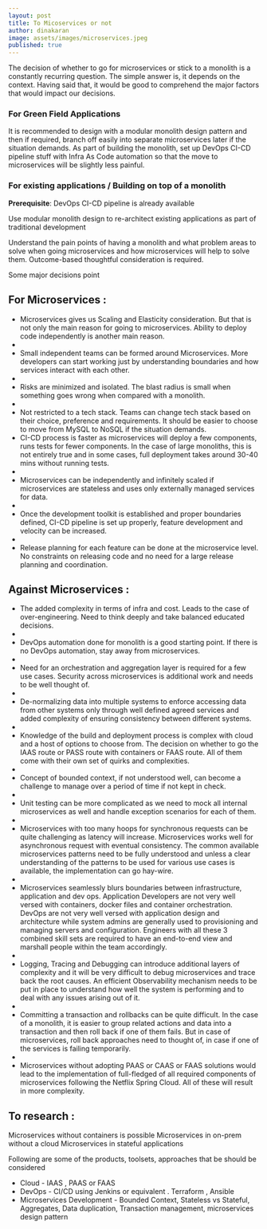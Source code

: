 ```yaml
---
layout: post
title: To Micoservices or not
author: dinakaran
image: assets/images/microservices.jpeg
published: true
---
```


The decision of whether to go for microservices or stick to a monolith is a constantly recurring question. The simple answer is, it depends on the context. Having said that, it would be good to comprehend the major factors that would impact our decisions. 

### For Green Field Applications

It is recommended to design with a modular monolith design pattern and then if required, branch off easily into separate microservices later if the situation demands. As part of building the monolith, set up  DevOps CI-CD pipeline stuff with Infra As Code automation so that the move to microservices will be slightly less painful.


### For existing applications / Building on top of a monolith

**Prerequisite**: DevOps CI-CD pipeline is already available

Use modular monolith design to re-architect existing applications as part of traditional development 

Understand the pain points of having a monolith and what problem areas to solve when going microservices and how microservices will help to solve them. Outcome-based thoughtful consideration is required.

Some major decisions point 

## For Microservices :

- Microservices gives us Scaling and Elasticity consideration. But that is not only the main reason for going to microservices. Ability to deploy code independently is another main reason. 
- 
- Small independent teams can be formed around Microservices. More developers can start working just by understanding boundaries and how services interact with each other. 
- 
- Risks are minimized and isolated. The blast radius is small when something goes wrong when compared with a monolith.
- 
- Not restricted to a tech stack. Teams can change tech stack based on their choice, preference and requirements. It should be easier to choose to move from MySQL to NoSQL if the situation demands. 
- CI-CD process is faster as microservices will deploy a few components, runs tests for fewer components. In the case of large monoliths, this is not entirely true and in some cases, full deployment takes around 30-40 mins without running tests. 
-  
- Microservices can be independently and infinitely scaled if microservices are stateless and uses only externally managed services for data.  
- 
- Once the development toolkit is established and proper boundaries defined, CI-CD pipeline is set up properly, feature development and velocity can be increased. 
- 
- Release planning for each feature can be done at the microservice level. No constraints on releasing code and no need for a large release planning and coordination.


  

## Against Microservices : 


- The added complexity in terms of infra and cost. Leads to the case of over-engineering. Need to think deeply and take balanced educated decisions.
- 
- DevOps automation done for monolith is a good starting point. If there is no DevOps automation, stay away from microservices.
- 
- Need for an orchestration and aggregation layer is required for a few use cases.  Security across microservices is additional work and needs to be well thought of. 
- 
- De-normalizing data into multiple systems to enforce accessing data from other systems only through well defined agreed services and added complexity of ensuring consistency between different systems. 
- 
-  Knowledge of the build and deployment process is complex with cloud and a host of options to choose from. The decision on whether to go the IAAS route or PASS route with containers or FAAS route. All of them come with their own set of quirks and complexities.   
- 
- Concept of bounded context, if not understood well, can become a challenge to manage over a period of time if not kept in check. 
- 
- Unit testing can be more complicated as we need to mock all internal microservices as well and handle exception scenarios for each of them.  
- 
- Microservices with too many hoops for synchronous requests can be quite challenging as latency will increase. Microservices works well for asynchronous request with eventual consistency. The common available microservices patterns need to be fully understood and unless a clear understanding of the patterns to be used for various use cases is available, the implementation can go hay-wire.  
- 
- Microservices seamlessly blurs boundaries between infrastructure, application and dev ops.  Application Developers are not very well versed with containers, docker files and container orchestration. DevOps are not very well versed with application design and architecture while system admins are generally used to provisioning and managing servers and configuration. Engineers with all these 3 combined skill sets are required to have an end-to-end view and marshall people within the team accordingly.  
- 
- Logging, Tracing and Debugging can introduce additional layers of complexity and it will be very difficult to debug microservices and trace back the root causes. An efficient Observability mechanism needs to be put in place to understand how well the system is performing and to deal with any issues arising out of it.   
- 
- Committing a transaction and rollbacks can be quite difficult. In the case of a monolith, it is easier to group related actions and data into a transaction and then roll back if one of them fails. But in case of microservices, roll back approaches need to thought of, in case if one of the services is failing temporarily. 
- 
- Microservices without adopting PAAS or CAAS or FAAS solutions would lead to the implementation of full-fledged of all required components of microservices following the Netflix Spring Cloud. All of these will result in more complexity.


## To research : 

Microservices without containers is possible 
Microservices in on-prem without a cloud 
Microservices in stateful applications


Following are some of the products, toolsets, approaches that be should be considered 

- Cloud -  IAAS ,  PAAS or FAAS   
- DevOps  - CI/CD using Jenkins or equivalent . Terraform , Ansible 
- Microservices Development - Bounded Context, Stateless vs Stateful, Aggregates, Data duplication, Transaction management, microservices design pattern

